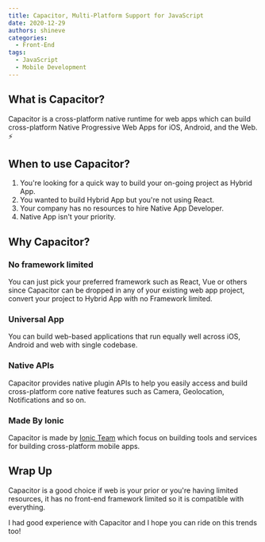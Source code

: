 ```yaml
---
title: Capacitor, Multi-Platform Support for JavaScript
date: 2020-12-29
authors: shineve
categories:
  - Front-End
tags:
  - JavaScript
  - Mobile Development
---
```


## What is Capacitor?

Capacitor is a cross-platform native runtime for web apps which can build cross-platform Native Progressive Web Apps for iOS, Android, and the Web. ⚡️

## When to use Capacitor?

1. You're looking for a quick way to build your on-going project as Hybrid App.
2. You wanted to build Hybrid App but you're not using React.
3. Your company has no resources to hire Native App Developer.
4. Native App isn't your priority.

## Why Capacitor?

### **No framework limited**

You can just pick your preferred framework such as React, Vue or others since Capacitor can be dropped in any of your existing web app project, convert your project to Hybrid App with no Framework limited.

### **Universal App**

You can build web-based applications that run equally well across iOS, Android and web with single codebase.

### **Native APIs**

Capacitor provides native plugin APIs to help you easily access and build cross-platform core native features such as Camera, Geolocation, Notifications and so on.

### **Made By Ionic**

Capacitor is made by [Ionic Team](https://github.com/ionic-team) which focus on building tools and services for building cross-platform mobile apps.

## Wrap Up

Capacitor is a good choice if web is your prior or you're having limited resources, it has no front-end framework limited so it is compatible with everything.

I had good experience with Capacitor and I hope you can ride on this trends too!
